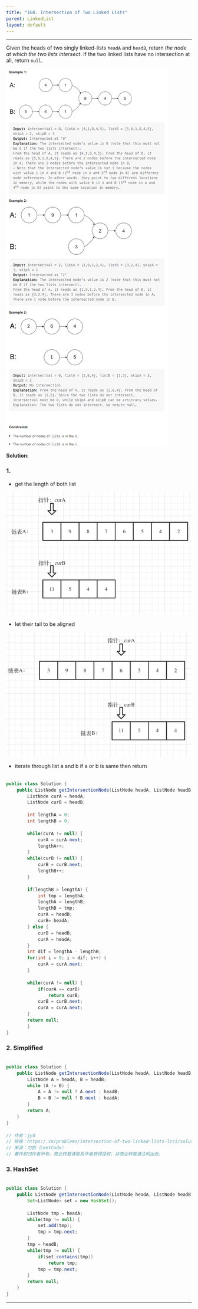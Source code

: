 ```yaml
---
title: "160. Intersection of Two Linked Lists"
parent: LinkedList
layout: default
---
```


---

Given the heads of two singly linked-lists `headA` and `headB`, return *the node at which the two lists intersect*. If the two linked lists have no intersection at all, return `null`.

![Example](/assets/160.png)

**Solution:**

### 1.

- get the length of both list

![Example](/assets/160-1.png)

- let their tail to be aligned

![Example](/assets/160-2.png)

- iterate through list a and b if a or b is same then return

```java

public class Solution {
    public ListNode getIntersectionNode(ListNode headA, ListNode headB) {
        ListNode curA = headA;
        ListNode curB = headB;

        int lengthA = 0;
        int lengthB = 0;

        while(curA != null) {
            curA = curA.next;
            lengthA++;
        }
        while(curB != null) {
            curB = curB.next;
            lengthB++;
        }

        if(lengthB > lengthA) {
            int tmp = lengthA;
            lengthA = lengthB;
            lengthB = tmp;
            curA = headB;
            curB= headA;
        } else {
            curB = headB;
            curA = headA;
        }
        int dif = lengthA - lengthB;
        for(int i = 0; i < dif; i++) {
            curA = curA.next;
        }

        while(curA != null) {
            if(curA == curB)
                return curB;
            curB = curB.next;
            curA = curA.next;
        }
        return null;
        }
}

```

### 2. Simplified

```java

public class Solution {
    public ListNode getIntersectionNode(ListNode headA, ListNode headB) {
        ListNode A = headA, B = headB;
        while (A != B) {
            A = A != null ? A.next : headB;
            B = B != null ? B.next : headA;
        }
        return A;
    }
}

// 作者：jyd
// 链接：https:/.cn/problems/intersection-of-two-linked-lists-lcci/solution/mian-shi-ti-0207-lian-biao-xiang-jiao-sh-b8hn/
// 来源：力扣（LeetCode）
// 著作权归作者所有。商业转载请联系作者获得授权，非商业转载请注明出处。

```

### 3. HashSet

```java

public class Solution {
    public ListNode getIntersectionNode(ListNode headA, ListNode headB) {
        Set<ListNode> set = new HashSet();

        ListNode tmp = headA;
        while(tmp != null) {
            set.add(tmp);
            tmp = tmp.next;
        }
        tmp = headB;
        while(tmp != null) {
            if(set.contains(tmp))
                return tmp;
            tmp = tmp.next;
        }
        return null;
    }
}

```

---
